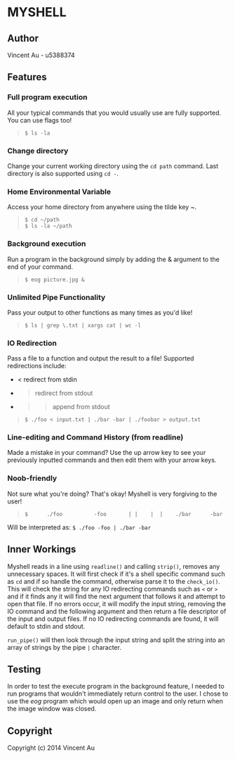 MYSHELL
=======

Author
------
Vincent Au - u5388374

Features
--------
### Full program execution
All your typical commands that you would usually use are fully supported. You can use flags too!
> ```$ ls -la```

### Change directory
Change your current working directory using the ```cd path``` command. Last directory is also supported using ```cd -```.

### Home Environmental Variable
Access your home directory from anywhere using the tilde key ~.
> ```$ cd ~/path```  
> ```$ ls -la ~/path```

### Background execution
Run a program in the background simply by adding the & argument to the end of your command.
> ```$ eog picture.jpg &```

### Unlimited Pipe Functionality
Pass your output to other functions as many times as you'd like!
> ```$ ls | grep \.txt | xargs cat | wc -l```

### IO Redirection
Pass a file to a function and output the result to a file! Supported redirections include:

* < redirect from stdin
* > redirect from stdout
* >> append from stdout

> ```$ ./foo < input.txt | ./bar -bar | ./foobar > output.txt```

### Line-editing and Command History (from readline)
Made a mistake in your command? Use the up arrow key to see your previously inputted commands and then edit them with your arrow keys.

### Noob-friendly
Not sure what you're doing? That's okay! Myshell is very forgiving to the user!
> ```$      ./foo          -foo       | |    |  |    ./bar      -bar```

Will be interpreted as: ```$ ./foo -foo | ./bar -bar```

Inner Workings
--------------
Myshell reads in a line using ```readline()``` and calling ```strip()```, removes any unnecessary spaces. It will first check if it's a shell specific command such as ```cd``` and if so handle the command, otherwise parse it to the ```check_io()```. This will check the string for any IO redirecting commands such as ```<``` or ```>``` and if it finds any it will find the next argument that follows it and attempt to open that file. If no errors occur, it will modify the input string, removing the IO command and the following argument and then return a file descriptor of the input and output files. If no IO redirecting commands are found, it will default to stdin and stdout.

```run_pipe()``` will then look through the input string and split the string into an array of strings by the pipe ```|``` character.

Testing
-------
In order to test the execute program in the background feature, I needed to run programs that wouldn't immediately return control to the user. I chose to use the *eog* program which would open up an image and only return when the image window was closed.


Copyright
---------
Copyright (c) 2014 Vincent Au
